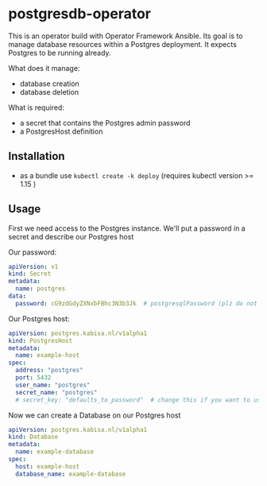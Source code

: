 # postgresdb-operator

This is an operator build with Operator Framework Ansible. Its goal is to manage database resources within a Postgres deployment. It expects Postgres to be running already.

What does it manage:
 - database creation
 - database deletion
 
What is required:
 - a secret that contains the Postgres admin password 
 - a PostgresHost definition
 
## Installation

 - as a bundle use `kubectl create -k deploy` (requires kubectl version >= 1.15 )

## Usage

First we need access to the Postgres instance. We'll put a password in a secret and describe our Postgres host

Our password:
```yaml
apiVersion: v1
kind: Secret
metadata:
  name: postgres
data:
  password: cG9zdGdyZXNxbFBhc3N3b3Jk  # postgresqlPassword (plz do not use this pw in production)
```

Our Postgres host:
```yaml
apiVersion: postgres.kabisa.nl/v1alpha1
kind: PostgresHost
metadata:
  name: example-host
spec:
  address: "postgres"
  port: 5432
  user_name: "postgres"
  secret_name: "postgres"
  # secret_key: "defaults_to_password"  # change this if you want to use a different key in your secret yaml
```

Now we can create a Database on our Postgres host

```yaml
apiVersion: postgres.kabisa.nl/v1alpha1
kind: Database
metadata:
  name: example-database
spec:
  host: example-host
  database_name: example-database
```
